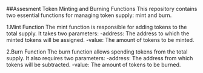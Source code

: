 ##Assesment
Token Minting and Burning Functions
This repository contains two essential functions for managing token supply: mint and burn.

1.Mint Function
The mint function is responsible for adding tokens to the total supply. It takes two parameters:
-address: The address to which the minted tokens will be assigned.
-value: The amount of tokens to be minted.

2.Burn Function
The burn function allows spending tokens from the total supply. It also requires two parameters:
-address: The address from which tokens will be subtracted.
-value: The amount of tokens to be burned.
